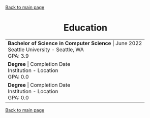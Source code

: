 [Back to main page](./../README.md)

<h1 align="center">Education</h1>
<table>
  <tr>
    <td>
      <b>Bachelor of Science in Computer Science</b> | June 2022<br />
      Seattle University - Seattle, WA<br />
      GPA: 3.9
    </td>
  </tr>
  <tr>
    <td>
      <b>Degree</b> | Completion Date<br />
      Institution - Location<br />
      GPA: 0.0
    </td>
  </tr>
  <tr>
    <td>
      <b>Degree</b> | Completion Date<br />
      Institution - Location<br />
      GPA: 0.0
    </td>
  </tr>
</table>

[Back to main page](./../README.md)
